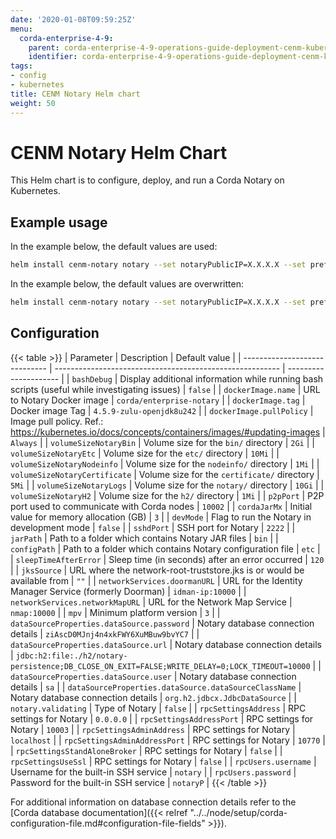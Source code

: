 ```yaml
---
date: '2020-01-08T09:59:25Z'
menu:
  corda-enterprise-4-9:
    parent: corda-enterprise-4-9-operations-guide-deployment-cenm-kubernetes
    identifier: corda-enterprise-4-9-operations-guide-deployment-cenm-kubernetes-notary
tags:
- config
- kubernetes
title: CENM Notary Helm chart
weight: 50
---
```


# CENM Notary Helm Chart

This Helm chart is to configure, deploy, and run a Corda Notary on Kubernetes.

## Example usage

In the example below, the default values are used:

```bash
helm install cenm-notary notary --set notaryPublicIP=X.X.X.X --set prefix=cenm --set mpv=4 --set acceptLicense=Y
```

In the example below, the default values are overwritten:

```bash
helm install cenm-notary notary --set notaryPublicIP=X.X.X.X --set prefix=cenm --set mpv=4 --set acceptLicense=Y --set volumeSizeNotaryLogs=20Gi
```

## Configuration

{{< table >}}
| Parameter                     | Description                                              | Default value         |
| ----------------------------- | -------------------------------------------------------- | --------------------- |
| `bashDebug`                   | Display additional information while running bash scripts (useful while investigating issues) | `false` |
| `dockerImage.name`            | URL to Notary Docker image                     | `corda/enterprise-notary` |
| `dockerImage.tag`             | Docker image Tag | `4.5.9-zulu-openjdk8u242` |
| `dockerImage.pullPolicy`      | Image pull policy. Ref.: https://kubernetes.io/docs/concepts/containers/images/#updating-images | `Always` |
| `volumeSizeNotaryBin`         | Volume size for the `bin/` directory                     | `2Gi` |
| `volumeSizeNotaryEtc`         | Volume size for the `etc/` directory                     | `10Mi` |
| `volumeSizeNotaryNodeinfo`    | Volume size for the `nodeinfo/` directory                | `1Mi` |
| `volumeSizeNotaryCertificate` | Volume size for the `certificate/` directory             | `5Mi` |
| `volumeSizeNotaryLogs`        | Volume size for the `notary/` directory                  | `10Gi` |
| `volumeSizeNotaryH2`          | Volume size for the `h2/` directory                      | `1Mi` |
| `p2pPort`                     | P2P port used to communicate with Corda nodes            | `10002` |
| `cordaJarMx`                  | Initial value for memory allocation (GB)                 | `3` |
| `devMode`                     | Flag to run the Notary in development mode               | `false` |
| `sshdPort`                    | SSH port for Notary                                      | `2222` |
| `jarPath`                     | Path to a folder which contains Notary JAR files      | `bin` |
| `configPath`                  | Path to a folder which contains Notary configuration file | `etc` |
| `sleepTimeAfterError`         | Sleep time (in seconds) after an error occurred          | `120` |
| `jksSource`                   | URL where the network-root-truststore.jks is or would be available from | `""` |
| `networkServices.doormanURL`  | URL for the Identity Manager Service (formerly Doorman)              | `idman-ip:10000` |
| `networkServices.networkMapURL` | URL for the Network Map Service                        | `nmap:10000` |
| `mpv`                         | Minimum platform version                                 | `3` |
| `dataSourceProperties.dataSource.password`    | Notary database connection details       | `ziAscD0MJnj4n4xkFWY6XuMBuw9bvYC7` |
| `dataSourceProperties.dataSource.url`    | Notary database connection details            | `jdbc:h2:file:./h2/notary-persistence;DB_CLOSE_ON_EXIT=FALSE;WRITE_DELAY=0;LOCK_TIMEOUT=10000` |
| `dataSourceProperties.dataSource.user`               | Notary database connection details | `sa` |
| `dataSourceProperties.dataSource.dataSourceClassName`   | Notary database connection details | `org.h2.jdbcx.JdbcDataSource` |
| `notary.validating`           | Type of Notary                                           | `false` |
| `rpcSettingsAddress`          | RPC settings for Notary                                  | `0.0.0.0` |
| `rpcSettingsAddressPort`      | RPC settings for Notary                                  | `10003` |
| `rpcSettingsAdminAddress`     | RPC settings for Notary                                  | `localhost` |
| `rpcSettingsAdminAddressPort` | RPC settings for Notary                                  | `10770` |
| `rpcSettingsStandAloneBroker` | RPC settings for Notary                                  | `false` |
| `rpcSettingsUseSsl`           | RPC settings for Notary                                  | `false` |
| `rpcUsers.username`           | Username for the built-in SSH service                    | `notary` |
| `rpcUsers.password`           | Password for the built-in SSH service                    | `notaryP` |
{{< /table >}}

For additional information on database connection details refer to the [Corda database documentation]({{< relref "../../node/setup/corda-configuration-file.md#configuration-file-fields" >}}).

